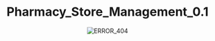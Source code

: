<div align="center">
<h1> Pharmacy_Store_Management_0.1</h1>
<img src ="https://media.giphy.com/media/MJcARpb38uxxe/giphy.gif" alt ="ERROR_404"  align ="center"></img>
</div>

